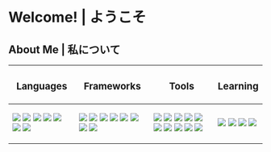 <h1>Welcome! | ようこそ</h1>

<h2>About Me | 私について</h2>
<table>
    <thead>
        <tr>
            <th>
                <h3>Languages</h3>
            </th>
            <th>
                <h3>Frameworks</h3>
            </th>
            <th>
                <h3>Tools</h3>
            </th>
            <th>
                <h3>Learning</h3>
            </th>
        </tr>
    </thead>
    <tbody>
        <tr>
            <td>
                <p>
                    <img src="https://img.shields.io/badge/-CSharp-6f36ff?logo=c-sharp&logoColor=white&style=for-the-badge">
                    <img src="https://img.shields.io/badge/-Typescrypt-3178C6?logo=typescript&logoColor=white&style=for-the-badge">
                    <img src="https://img.shields.io/badge/-Javascript-F7DF1E?logo=javascript&logoColor=white&style=for-the-badge">
                    <img src="https://img.shields.io/badge/-Java-007396?logo=java&logoColor=white&style=for-the-badge">
                    <img src="https://img.shields.io/badge/-PostgreSQL-4169E1?logo=postgresql&logoColor=white&style=for-the-badge">
                    <img src="https://img.shields.io/badge/-MySQL-4479A1?logo=mysql&logoColor=white&style=for-the-badge">
                    <img src="https://img.shields.io/badge/-Python-3776AB?logo=python&logoColor=white&style=for-the-badge">
                </p>
            </td>
            <td>
                <p>
                    <img src="https://img.shields.io/badge/-NextJs-000000?logo=next.js&logoColor=white&style=for-the-badge">
                    <img src="https://img.shields.io/badge/-Dotnet-512BD4?logo=.net&logoColor=white&style=for-the-badge">
                    <img src="https://img.shields.io/badge/-Flask-000000?logo=flask&logoColor=white&style=for-the-badge">
                    <img src="https://img.shields.io/badge/-Spring%20Boot-6DB33F?logo=spring-boot&logoColor=white&style=for-the-badge">
                    <img src="https://img.shields.io/badge/-ExpressJs-000000?logo=express&logoColor=white&style=for-the-badge">
                    <img src="https://img.shields.io/badge/-ReactJs-61DAFB?logo=react&logoColor=white&style=for-the-badge">
                    <img src="https://img.shields.io/badge/-Json%20Web%20Token-ff006a?logo=json-web-token&logoColor=white&style=for-the-badge">
                    <img src="https://img.shields.io/badge/-Pusher-300D4F?logo=pusher&logoColor=white&style=for-the-badge">
                </p>
            </td>
            <td>
                <p>
                    <img src="https://img.shields.io/badge/-Webstorm-000000?logo=webstorm&logoColor=white&style=for-the-badge">
                    <img src="https://img.shields.io/badge/-Postman-FF6C37?logo=postman&logoColor=white&style=for-the-badge">
                    <img src="https://img.shields.io/badge/-Insomnia-4000BF?logo=insomnia&logoColor=white&style=for-the-badge">
                    <img src="https://img.shields.io/badge/-IntelliJ%20IDEA-000000?logo=intellij-idea&logoColor=white&style=for-the-badge">
                    <img src="https://img.shields.io/badge/-Microsoft%20Teams-6264A7?logo=microsoft-teams&logoColor=white&style=for-the-badge">
                    <img src="https://img.shields.io/badge/-Notion-000000?logo=notion&logoColor=white&style=for-the-badge">
                    <img src="https://img.shields.io/badge/-Discord-5865F2?logo=discord&logoColor=white&style=for-the-badge">
                    <img src="https://img.shields.io/badge/-Figma-F24E1E?logo=figma&logoColor=white&style=for-the-badge">
                    <img src="https://img.shields.io/badge/-PyCharm-000000?logo=pycharm&logoColor=white&style=for-the-badge">
                    <img src="https://img.shields.io/badge/-Rider-000000?logo=rider&logoColor=white&style=for-the-badge">
                </p>
            </td>
            <td>
                <p>
                    <img src="https://img.shields.io/badge/-AmazonAWS-232F3E?logo=amazon-aws&logoColor=white&style=for-the-badge">
                    <img src="https://img.shields.io/badge/-Docker-2496ED?logo=docker&logoColor=white&style=for-the-badge">
                    <img src="https://img.shields.io/badge/-Firebase-FFCA28?logo=firebase&logoColor=white&style=for-the-badge">
                    <img src="https://img.shields.io/badge/-Google%20Cloud-4285F4?logo=google-cloud&logoColor=white&style=for-the-badge">
                </p>
            </td>
        </tr>
    </tbody>
</table>
